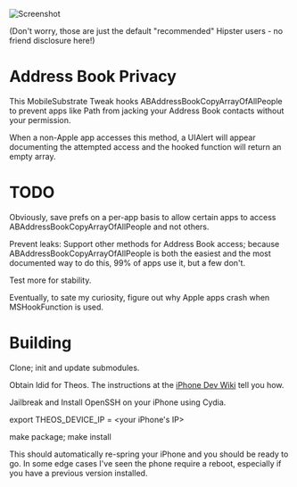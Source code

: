 ![Screenshot](http://i.imgur.com/wGcRV.png)

(Don't worry, those are just the default "recommended" Hipster users - no friend disclosure here!)

Address Book Privacy
====================

This MobileSubstrate Tweak hooks ABAddressBookCopyArrayOfAllPeople to prevent apps like Path from jacking your Address Book contacts without your permission.

When a non-Apple app accesses this method, a UIAlert will appear documenting the attempted access and the hooked function will return an empty array.

TODO
====

Obviously, save prefs on a per-app basis to allow certain apps to access ABAddressBookCopyArrayOfAllPeople and not others.

Prevent leaks: Support other methods for Address Book access; because ABAddressBookCopyArrayOfAllPeople is both the easiest and the most documented way to do this, 99% of apps use it, but a few don't.

Test more for stability.

Eventually, to sate my curiosity, figure out why Apple apps crash when MSHookFunction is used.

Building
========

Clone; init and update submodules.

Obtain ldid for Theos. The instructions at the [iPhone Dev Wiki](http://iphonedevwiki.net/index.php/Theos/Getting_Started) tell you how.

Jailbreak and Install OpenSSH on your iPhone using Cydia.

export THEOS_DEVICE_IP = <your iPhone's IP>

make package; make install

This should automatically re-spring your iPhone and you should be ready to go. In some edge cases I've seen the phone require a reboot, especially if you have a previous version installed.
